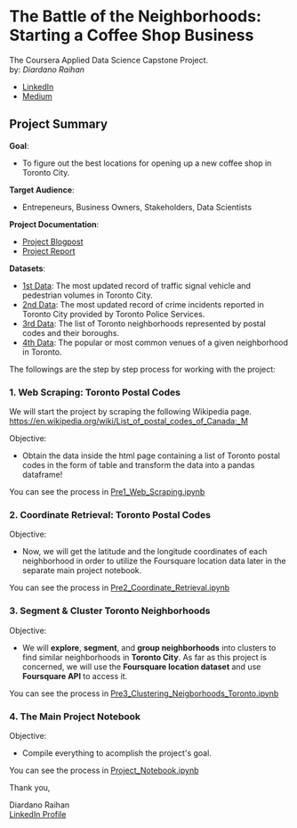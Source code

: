 # The Battle of the Neighborhoods: Starting a Coffee Shop Business
The Coursera Applied Data Science Capstone Project.
<br>by: _Diardano Raihan_ 
- [LinkedIn](https://www.linkedin.com/in/diardanoraihan) 
- [Medium](https://diardano.medium.com/)

## Project Summary

__Goal__: 
- To figure out the best locations for opening up a new coffee shop in Toronto City.

__Target Audience__: 
- Entrepeneurs, Business Owners, Stakeholders, Data Scientists

__Project Documentation__:
- [Project Blogpost](https://towardsdatascience.com/the-battle-of-neighborhoods-starting-a-coffee-shop-business-47dd32ad2ce6)
- [Project Report](https://github.com/diardanoraihan/Coursera_Capstone/blob/main/document/Project_Report_The_Battle_of_Neighborhoods.pdf)

__Datasets__:
- [1st Data](https://tinyurl.com/vehicle-foot-traffic): The most updated record of traffic signal vehicle and pedestrian volumes in Toronto City. 
- [2nd Data](https://tinyurl.com/toronto-mci): The most updated record of crime incidents reported in Toronto City provided by Toronto Police Services.
- [3rd Data](https://tinyurl.com/toronto-postal-code): The list of Toronto neighborhoods represented by postal codes and their boroughs. 
- [4th Data](https://developer.foursquare.com/): The popular or most common venues of a given neighborhood in Toronto. 


The followings are the step by step process for working with the project:

### 1. Web Scraping: Toronto Postal Codes

We will start the project by scraping the following Wikipedia page.
https://en.wikipedia.org/wiki/List_of_postal_codes_of_Canada:_M

Objective:
- Obtain the data inside the html page containing a list of Toronto postal codes in the form of table and transform the data into a pandas dataframe!

You can see the process in [Pre1_Web_Scraping.ipynb](https://github.com/diardanoraihan/Coursera_Capstone/blob/main/Pre1_Web_Scraping.ipynb)


### 2. Coordinate Retrieval: Toronto Postal Codes

Objective:
- Now, we will get the latitude and the longitude coordinates of each neighborhood in order to utilize the Foursquare location data later in the separate main project notebook.

You can see the process in [Pre2_Coordinate_Retrieval.ipynb](https://github.com/diardanoraihan/Coursera_Capstone/blob/main/Pre2_Coordinate_Retrieval.ipynb)


### 3.  Segment & Cluster Toronto Neighborhoods

Objective:
- We will __explore__, __segment__, and __group neighborhoods__ into clusters to find similar neighborhoods in __Toronto City__. As far as this project is concerned, we will use the __Foursquare location dataset__ and use __Foursquare API__ to access it.

You can see the process in [Pre3_Clustering_Neigborhoods_Toronto.ipynb](https://github.com/diardanoraihan/Coursera_Capstone/blob/main/Pre3_Clustering_Neigborhoods_Toronto.ipynb)

### 4. The Main Project Notebook

Objective: 
- Compile everything to acomplish the project's goal.

You can see the process in [Project_Notebook.ipynb](https://github.com/diardanoraihan/Coursera_Capstone/blob/main/Project_Notebook.ipynb)


Thank you,


Diardano Raihan <br>
[LinkedIn Profile](https://www.linkedin.com/in/diardanoraihan)
